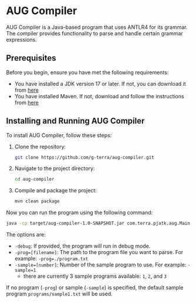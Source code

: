 # AUG Compiler

AUG Compiler is a Java-based program that uses ANTLR4 for its grammar. The compiler provides functionality to parse and handle certain grammar expressions.

## Prerequisites

Before you begin, ensure you have met the following requirements:

* You have installed a JDK version 17 or later. If not, you can download it from [here](https://adoptopenjdk.net/)
* You have installed Maven. If not, download and follow the instructions from [here](https://maven.apache.org/download.cgi)

## Installing and Running AUG Compiler

To install AUG Compiler, follow these steps:

1. Clone the repository:
   ```bash
   git clone https://github.com/g-terra/aug-compiler.git
   ```
2. Navigate to the project directory:
   ```bash
   cd aug-compiler
   ```
3. Compile and package the project:
   ```bash
   mvn clean package
   ```

Now you can run the program using the following command:
```bash
java -cp target/aug-compiler-1.0-SNAPSHOT.jar com.terra.pjatk.aug.Main [options]
```

The options are:

* `-debug`: If provided, the program will run in debug mode.
* `-prog=[filename]`: The path to the program file you want to parse. For example: `-prog=./program.txt`
* `-sample=[number]`: Number of the sample program to use. For example: `-sample=1`
  * there are currently 3 sample programs available: `1`, `2`, and `3`

If no program (`-prog`) or sample (`-sample`) is specified, the default sample program `programs/sample1.txt` will be used.
